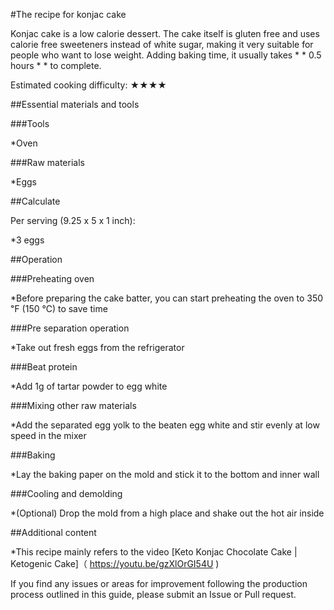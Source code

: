 #The recipe for konjac cake

Konjac cake is a low calorie dessert. The cake itself is gluten free and uses calorie free sweeteners instead of white sugar, making it very suitable for people who want to lose weight. Adding baking time, it usually takes * * 0.5 hours * * to complete.

Estimated cooking difficulty: ★★★★

##Essential materials and tools

###Tools

*Oven

###Raw materials

*Eggs

##Calculate

Per serving (9.25 x 5 x 1 inch):

*3 eggs

##Operation

###Preheating oven

*Before preparing the cake batter, you can start preheating the oven to 350 ℉ (150 ℃) to save time

###Pre separation operation

*Take out fresh eggs from the refrigerator

###Beat protein

*Add 1g of tartar powder to egg white

###Mixing other raw materials

*Add the separated egg yolk to the beaten egg white and stir evenly at low speed in the mixer

###Baking

*Lay the baking paper on the mold and stick it to the bottom and inner wall

###Cooling and demolding

*(Optional) Drop the mold from a high place and shake out the hot air inside

##Additional content

*This recipe mainly refers to the video [Keto Konjac Chocolate Cake | Ketogenic Cake]（ https://youtu.be/gzXlOrGI54U )

If you find any issues or areas for improvement following the production process outlined in this guide, please submit an Issue or Pull request.